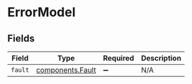 # ErrorModel


## Fields

| Field                                                | Type                                                 | Required                                             | Description                                          |
| ---------------------------------------------------- | ---------------------------------------------------- | ---------------------------------------------------- | ---------------------------------------------------- |
| `fault`                                              | [components.Fault](../../models/components/fault.md) | :heavy_minus_sign:                                   | N/A                                                  |